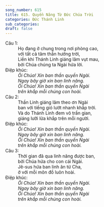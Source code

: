 ```yaml
---
song_number: 615
title: 615. Quyền Năng Từ Đức Chúa Trời
categories: Đức Thánh Linh
sub_categories: 
draft: false
---
```

<dl><dt>Câu 1:</dt><dd data-verse="1">Họ đang ở chung trong nơi phòng cao, <br/>với tất cả tâm thần hướng trời, <br/>Liền khi Thánh Linh giáng lâm vụt mau, <br/>bởi Chúa chúng ta Ngài hứa lời. </dd><dt>Điệp khúc:</dt><dd data-chorus="1"><em>Ôi Chúa! Xin ban thần quyền Ngài. <br/>Ngay bây giờ xin ban linh năng. <br/>Ôi Chúa! Xin ban thần quyền Ngài <br/>trên khắp mỗi chúng con hoài. </em></dd><dt>Câu 2:</dt><dd data-verse="2">Thần Linh giáng lâm theo ơn Ngài <br/> ban với tiếng gió lướt nhanh khắp trời. <br/>Và do Thánh Linh đem vô trần gian, <br/>giáng lưỡi lửa khắp trên mỗi người. <br/></dd><dt>Điệp khúc:</dt><dd data-chorus="1"><em>Ôi Chúa! Xin ban thần quyền Ngài. <br/>Ngay bây giờ xin ban linh năng. <br/>Ôi Chúa! Xin ban thần quyền Ngài <br/>trên khắp mỗi chúng con hoài. </em></dd><dt>Câu 3:</dt><dd data-verse="3">Thời gian đã qua linh năng được ban, <br/>bởi Chúa hứa cho con cái Ngài. <br/>Jê-sus hứa ban linh ân từ Cha, <br/>ở với mỗi môn đồ luôn hoài. </dd><dt>Điệp khúc:</dt><dd data-chorus="1"><em>Ôi Chúa! Xin ban thần quyền Ngài. <br/>Ngay bây giờ xin ban linh năng. <br/>Ôi Chúa! Xin ban thần quyền Ngài <br/>trên khắp mỗi chúng con hoài. </em></dd></dl>